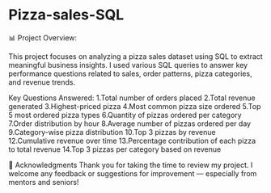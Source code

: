 # Pizza-sales-SQL
📊 Project Overview:

This project focuses on analyzing a pizza sales dataset using SQL to extract meaningful business insights. I used various SQL queries to answer key performance questions related to sales, order patterns, pizza categories, and revenue trends.

Key Questions Answered:
1.Total number of orders placed
2.Total revenue generated
3.Highest-priced pizza
4.Most common pizza size ordered
5.Top 5 most ordered pizza types
6.Quantity of pizzas ordered per category
7.Order distribution by hour
8.Average number of pizzas ordered per day
9.Category-wise pizza distribution
10.Top 3 pizzas by revenue
12.Cumulative revenue over time
13.Percentage contribution of each pizza to total revenue
14.Top 3 pizzas per category based on revenue

🙏 Acknowledgments
Thank you for taking the time to review my project.
I welcome any feedback or suggestions for improvement — especially from mentors and seniors!

